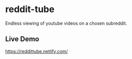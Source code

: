 # reddit-tube
Endless viewing of youtube videos on a chosen subreddit.

## Live Demo
https://reddittube.netlify.com/
